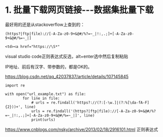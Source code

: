 # 1. 批量下载网页链接---数据集批量下载


最好用的还是从stackoverflow上查到的：

```
(https?|ftp|file)://[-A-Za-z0-9+&@#/%?=~_|!:,.;]+[-A-Za-z0-9+&@#/%=~_|]

<td><a href="https://\S*"

```


visual studio code正则表达式反选，alt+enter选中然后复制粘贴


IP地址、前后有汉字、带参数的，都是OK的。




https://blog.csdn.net/qq_42037837/article/details/107145845



```
import re

with open("url_example.txt") as file:
        for line in file:
            # urls = re.findall('https?://(?:[-\w.]|(?:%[\da-fA-F]{2}))+', line)
            urls = re.findall('(https?|ftp|file)://[-A-Za-z0-9+&@#/%?=~_|!:,.;]+[-A-Za-z0-9+&@#/%=~_|]', line)
            print(urls)
```







https://www.cnblogs.com/nsky/archive/2013/02/18/2916101.html
正则表达式














